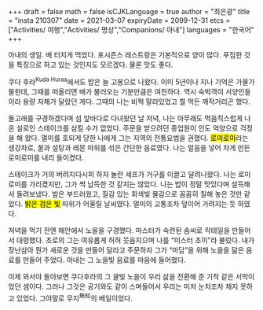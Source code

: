 +++
draft = false
math = false
isCJKLanguage = true
author = "최은광"
title = "insta 210307"
date = 2021-03-07
expiryDate = 2099-12-31
etcs = ["Activities/ 여행","Activities/ 명상","Companions/ 아내"]
languages = "한국어"
+++

아내의 생일. 배 터지게 먹었다. 포시즌스 레스트랑은 기본적으로 양이 많다. 푸짐한 것을 특징으로 하고 있는 것인지도 모르겠다. 물론 맛도 좋다.  
  
쿠다 후라<sup>Kuda Huraa</sup>에서도 밥은 늘 고봉으로 나왔다. 이미 5년이나 지나 기억은 가물가물한데, 그때를 떠올리면 배가 불러오는 기분만큼은 여전하다. 역시 숙박객이 서양인들이라 용량 자체가 달랐던 게다. 그때의 나는 비쩍 말라있었고 뭘 먹든 깨작거리곤 했다.  
  
돌고래를 구경하겠다며 섬 앞바다로 다녀왔던 날 저녁, 나는 아무래도 먹음직스럽게 나온 설로인 스테이크를 삼킬 수가 없었다. 주문을 받으려던 종업원이 인도 억양으로 걱정을 해 왔다. 멀미를 호되게 당한 나에게 그는 지역의 전통요법을 권했다. <mark>로미로미</mark>라는 생강차로, 꿀과 설탕과 레몬 따위를 섞은 간단한 음료였다. 나는 얼음을 넣어 차게 만든 로미로미를 내리 들이켰다.  
  
스테이크가 거의 버려지다시피 하자 놀란 셰프가 거구를 이끌고 달려나왔다. 나는 로미로미를 가리켰지만, 그가 썩 납득한 것 같지는 않았다. 나는 밥이 정말 맛있다며 설득해서 돌려보냈다. 밤은 부드러웠고, 질감 있는 회색빛 물감으로 꼼꼼히 칠해 놓은 것만 같았다. <mark>밝은 검은 빛</mark> 따위가 어울릴 날씨였다. 멀미의 고통조차 덮이어 가려지는 듯 하였다.  
  
저녁을 먹기 전엔 해안에서 노을을 구경했다. 마스터가 숙련된 솜씨로 칵테일을 만들어서 대령했다. 초로의 그는 여유롭게 허허 웃음지으며 나를 “미스터 초이”라 불렀다. 내가 장난삼아 뭔가 새로운 것을 만들어 달라고 주문하자 그가 “마담”을 위해 노을을 닮은 음료를 만들어 주었다. 아내는 그 노을빛 음료를 마음에 들어했다.  
  
이제 와서야 돌아보면 쿠다후라의 그 귤빛 노을이 우리 삶을 전환해 준 기적 같은 서막이었던 셈이다. 그러나 그것은 공기와도 같이 스며들어서 우리는 미처 눈치조차 채지 못하고 있었다. 그야말로 무지<sup>無知</sup>의 베일이었다.